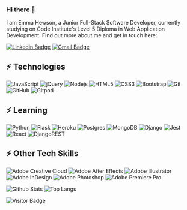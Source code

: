 ### Hi there 👋

I am Emma Hewson, a Junior Full-Stack Software Developer, currently studying on Code Institute's Level 5 Diploma in Web Application Development. Find out more about me and get in touch here:

[![Linkedin Badge](https://img.shields.io/badge/-emmajmhewson-blue?style=flat-square&logo=Linkedin&logoColor=white&link=https://https://www.linkedin.com/in/emmajmhewson/)](https://www.linkedin.com/in/emmajmhewson/)
[![Gmail Badge](https://img.shields.io/badge/-emhewson@hotmail.com-c14438?style=flat-square&logo=Gmail&logoColor=white&link=mailto:emhewson@hotmail.com)](mailto:emhewson@hotmail.com)


## ⚡ Technologies

![JavaScript](https://img.shields.io/badge/-JavaScript-black?style=flat-square&logo=javascript)
![jQuery](https://img.shields.io/badge/jquery-%230769AD.svg?style=flat-square&logo=jquery&logoColor=white)
![Nodejs](https://img.shields.io/badge/-Nodejs-black?style=flat-square&logo=Node.js)
![HTML5](https://img.shields.io/badge/-HTML5-E34F26?style=flat-square&logo=html5&logoColor=white)
![CSS3](https://img.shields.io/badge/-CSS3-1572B6?style=flat-square&logo=css3)
![Bootstrap](https://img.shields.io/badge/-Bootstrap-563D7C?style=flat-square&logo=bootstrap)
![Git](https://img.shields.io/badge/-Git-black?style=flat-square&logo=git)
![GitHub](https://img.shields.io/badge/-GitHub-181717?style=flat-square&logo=github)
![Gitpod](https://img.shields.io/badge/-Gitpod-f06611.svg?style=flat-square&logo=gitpod&logoColor=white)

## ⚡ Learning

![Python](https://img.shields.io/badge/-Python-black?style=flat-square&logo=Python)
![Flask](https://img.shields.io/badge/flask-%23000.svg?style=flat-square&logo=flask&logoColor=white)
![Heroku](https://img.shields.io/badge/heroku-%23430098.svg?style=flat-square&logo=heroku&logoColor=white)
![Postgres](https://img.shields.io/badge/postgres-%23316192.svg?style=flat-square&logo=postgresql&logoColor=white)
![MongoDB](https://img.shields.io/badge/MongoDB-%234ea94b.svg?style=flat-square&logo=mongodb&logoColor=white)
![Django](https://img.shields.io/badge/django-%23092E20.svg?style=flat-square&logo=django&logoColor=white)
![Jest](https://img.shields.io/badge/-jest-%23C21325?style=flat-square&logo=jest&logoColor=white)
![React](https://img.shields.io/badge/-React-black?style=flat-square&logo=react)
![DjangoREST](https://img.shields.io/badge/DJANGO-REST-ff1709?style=flat-square&logo=django&logoColor=white&color=ff1709&labelColor=gray)


## ⚡ Other Tech Skills

![Adobe Creative Cloud](https://img.shields.io/badge/Adobe%20Creative%20Cloud-DA1F26.svg?style=flat-square&logo=Adobe%20Creative%20Cloud&logoColor=white)
![Adobe After Effects](https://img.shields.io/badge/Adobe%20After%20Effects-9999FF.svg?style=flat-square&logo=Adobe%20After%20Effects&logoColor=white)
![Adobe Illustrator](https://img.shields.io/badge/adobe%20illustrator-%23FF9A00.svg?style=flat-square&logo=adobe%20illustrator&logoColor=white)
![Adobe InDesign](https://img.shields.io/badge/Adobe%20InDesign-49021F?style=flat-square&logo=adobeindesign&logoColor=white)
![Adobe Photoshop](https://img.shields.io/badge/adobe%20photoshop-%2331A8FF.svg?style=flat-square&logo=adobe%20photoshop&logoColor=white)
![Adobe Premiere Pro](https://img.shields.io/badge/Adobe%20Premiere%20Pro-9999FF.svg?style=flat-square&logo=Adobe%20Premiere%20Pro&logoColor=white)







![Github Stats](https://github-readme-stats.vercel.app/api?username=emmahewson&count_private=true&show_icons=true&include_all_commits=true)
![Top Langs](https://github-readme-stats.vercel.app/api/top-langs/?username=emmahewson&hide=TeX&layout=compact)

![Visitor Badge](https://visitor-badge.laobi.icu/badge?page_id=emmahewson.emmahewson)
